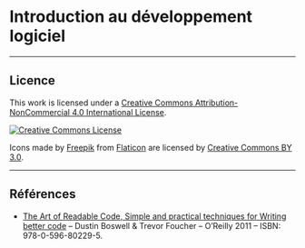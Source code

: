 
# Introduction au développement logiciel


----
## Licence

This work is licensed under a [Creative Commons Attribution-NonCommercial 4.0 International License](http://creativecommons.org/licenses/by-nc/4.0/).

[![Creative Commons License](https://i.creativecommons.org/l/by-nc/4.0/88x31.png)](http://creativecommons.org/licenses/by-nc/4.0/)

Icons made by  [Freepik](http://www.freepik.com) from [Flaticon](www.flaticon.com)  are  licensed by [Creative Commons BY 3.0](http://creativecommons.org/licenses/by/3.0/).


----

## Références

- [The Art of Readable Code, Simple and practical techniques for Writing better code](http://shop.oreilly.com/product/9780596802301.do) – Dustin Boswell & Trevor Foucher – O’Reilly 2011 – ISBN: 978-0-596-80229-5.



